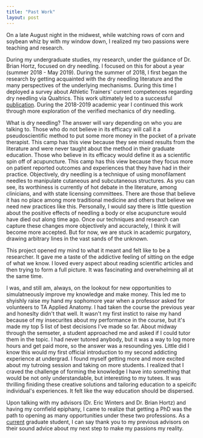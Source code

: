 ```yaml
---
title: "Past Work"
layout: post
---
```


On a late August night in the midwest, while watching rows of corn and soybean whiz by with my window down, I realized my two passions were teaching and research. 


During my undergraduate studies, my research, under the guidance of Dr. Brian Hortz, focused on dry needling. I focused on this for about a year (summer 2018 - May 2019). During the summer of 2018, I first began the research by getting acquainted with the dry needling literature and the many perspectives of the underlying mechanisms. During this time I deployed a survey about Athletic Trainers' current competences regarding dry needling via Qualtrics. This work ultimately led to a successful [publication](https://scholarworks.bgsu.edu/cgi/viewcontent.cgi?article=1158&context=jsmahs). During the 2018-2019 academic year I continued this work through more exploration of the verified mechanics of dry needling. 

What is dry needling? The answer will vary depending on who you are talking to. Those who do not believe in its efficacy will call it a pseudoscientific method to put some more money in the pocket of a private therapist. This camp has this view because they see mixed results from the literature and were never taught about the method in their graduate education. Those who believe in its efficacy would define it as a scientific spin off of acupuncture. This camp has this view because they focus more on patient reported outcomes and experiences that they have had in their practice. Objectively, dry needling is a technique of using monofilament needles to manipulate cutaneous and subcutaneous structures. As you can see, its worthiness is currently of hot debate in the literature, among clinicians, and with state licensing committees. There are those that believe it has no place among more traditional medicine and others that believe we need new practices like this. Personally, I would say there is little question about the positive effects of needling a body or else acupuncture would have died out along time ago. Once our techniques and research can capture these changes more objectively and accuractely, I think it will become more accepted. But for now, we are stuck in academic purgatory, drawing arbitrary lines in the vast sands of the unknown. 

This project opened my mind to what it meant and felt like to be a researcher. It gave me a taste of the addictive feeling of sitting on the edge of what we know. I loved every aspect about reading scientific articles and then trying to form a full picture. It was fascinating and overwhelming all at the same time. 

I was, and still am, always, on the lookout for new opportunities to simulatneously improve my knowledge and make money. This led me to shyishly raise my hand my sophomore year when a professor asked for volunteers to TA Applied Anatomy. I had taken the course the previous year and honeslty didn't that well. It wasn't my first instict to raise my hand because of my insecurites about my performance in the course, but it's made my top 5 list of best decisions I've made so far. About midway through the semseter, a student approached me and asked if I could tutor them in the topic. I had never tutored anybody, but it was a way to log more hours and get paid more, so the answer was a resounding yes. Little did I know this would my first official introduction to my second addicting experience at undergrad. I found myself getting more and more excited about my tutroing session and taking on more students. I realized that I craved the challenge of forming the knowledge I have into something that would be not only understandable, but interesting to my tutees. It was thrilling finiding these creative solutions and tailoring education to a speicifc individual's experiences. It felt like the way education should be dispersed. 

Upon talking with my advisors (Dr. Eric Winters and Dr. Brian Hortz) and having my cornfield epiphany, I came to realize that getting a PhD was the path to opening as many opportunities under these two professions. As a [current](_posts/2021-11-10-Current-Work.md) graduate student, I can say thank you to my previous advisors on their sound advice about my next step to make my passions my reality. 
